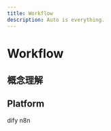 ```yaml
---
title: Workflow
description: Auto is everything.
---
```


# Workflow

## 概念理解

## Platform

dify n8n
